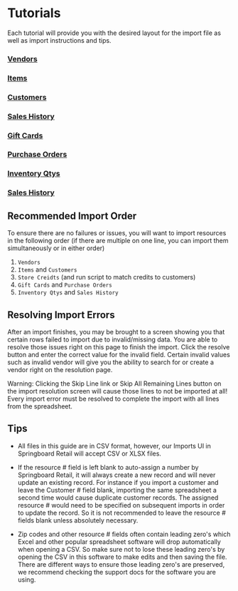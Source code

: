 # Tutorials
Each tutorial will provide you with the desired layout for the import file as well as import instructions and tips.

### [Vendors](vendors.md)
### [Items](items.md)
### [Customers](customers.md)
### [Sales History](sales_history.md)
### [Gift Cards](gift_cards.md)
### [Purchase Orders](purchase_orders.md)
### [Inventory Qtys](inventory_qtys.md)
### [Sales History](sales_history.md)


## Recommended Import Order
To ensure there are no failures or issues, you will want to import resources in the following order (if there are multiple on one line, you can import them simultaneously or in either order)

1. `Vendors`
2. `Items` and `Customers`
3. `Store Creidts` (and run script to match credits to customers)
4. `Gift Cards` and `Purchase Orders`
5. `Inventory Qtys` and `Sales History`


## Resolving Import Errors
After an import finishes, you may be brought to a screen showing you that certain rows failed to import due to invalid/missing data. You are able to resolve those issues right on this page to finish the import. Click the resolve button and enter the correct value for the invalid field. Certain invalid values such as invalid vendor will give you the ability to search for or create a vendor right on the resolution page.

Warning: Clicking the Skip Line link or Skip All Remaining Lines button on the import resolution screen will cause those lines to not be imported at all! Every import error must be resolved to complete the import with all lines from the spreadsheet.


## Tips
* All files in this guide are in CSV format, however, our Imports UI in Springboard Retail will accept CSV or XLSX files.

* If the resource # field is left blank to auto-assign a number by Springboard Retail, it will always create a new record and will never update an existing record. For instance if you import a customer and leave the Customer # field blank, importing the same spreadsheet a second time would cause duplicate customer records. The assigned resource # would need to be specified on subsequent imports in order to update the record. So it is not recommended to leave the resource # fields blank unless absolutely necessary.

* Zip codes and other resource # fields often contain leading zero's which Excel and other popular spreadsheet software will drop automatically when opening a CSV. So make sure not to lose these leading zero's by opening the CSV in this software to make edits and then saving the file. There are different ways to ensure those leading zero's are preserved, we recommend checking the support docs for the software you are using.